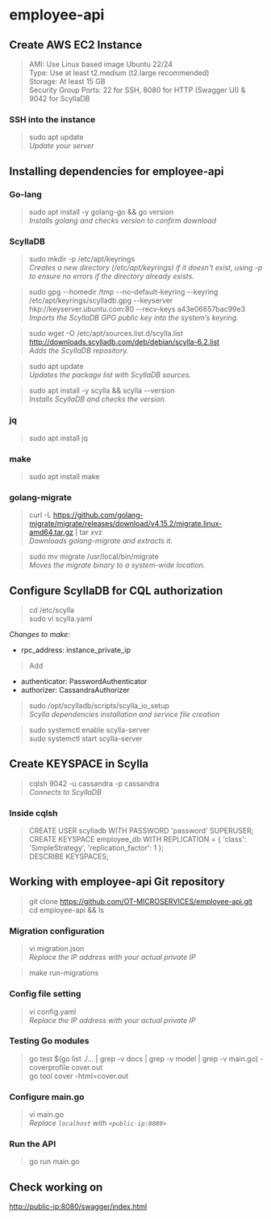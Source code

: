 # employee-api

## Create AWS EC2 Instance
> AMI: Use Linux based image Ubuntu 22/24  
> Type: Use at least t2.medium (t2.large recommended)  
> Storage: At least 15 GB  
> Security Group Ports: 22 for SSH, 8080 for HTTP (Swagger UI) & 9042 for ScyllaDB  

### SSH into the instance
> sudo apt update  
*Update your server*

## Installing dependencies for employee-api

### Go-lang
> sudo apt install -y golang-go && go version  
*Installs golang and checks version to confirm download*

### ScyllaDB
> sudo mkdir -p /etc/apt/keyrings  
*Creates a new directory (/etc/apt/keyrings) if it doesn't exist, using -p to ensure no errors if the directory already exists.*

> sudo gpg --homedir /tmp --no-default-keyring --keyring /etc/apt/keyrings/scylladb.gpg --keyserver hkp://keyserver.ubuntu.com:80 --recv-keys a43e06657bac99e3  
*Imports the ScyllaDB GPG public key into the system’s keyring.*

> sudo wget -O /etc/apt/sources.list.d/scylla.list http://downloads.scylladb.com/deb/debian/scylla-6.2.list  
*Adds the ScyllaDB repository.*

> sudo apt update  
*Updates the package list with ScyllaDB sources.*

> sudo apt install -y scylla && scylla --version  
*Installs ScyllaDB and checks the version.*

### jq
> sudo apt install jq

### make
> sudo apt install make

### golang-migrate
> curl -L https://github.com/golang-migrate/migrate/releases/download/v4.15.2/migrate.linux-amd64.tar.gz | tar xvz  
*Downloads golang-migrate and extracts it.*

> sudo mv migrate /usr/local/bin/migrate  
*Moves the migrate binary to a system-wide location.*

## Configure ScyllaDB for CQL authorization
> cd /etc/scylla  
> sudo vi scylla.yaml  

*Changes to make:*  
- rpc_address: instance_private_ip
> Add  
- authenticator: PasswordAuthenticator  
- authorizer: CassandraAuthorizer

> sudo /opt/scylladb/scripts/scylla_io_setup  
*Scylla dependencies installation and service file creation*

> sudo systemctl enable scylla-server  
> sudo systemctl start scylla-server

## Create KEYSPACE in Scylla
> cqlsh <instance-private-IP> 9042 -u cassandra -p cassandra  
*Connects to ScyllaDB*

### Inside cqlsh
> CREATE USER scylladb WITH PASSWORD 'password' SUPERUSER;  
> CREATE KEYSPACE employee_db WITH REPLICATION = { 'class': 'SimpleStrategy', 'replication_factor': 1 };  
> DESCRIBE KEYSPACES;

## Working with employee-api Git repository
> git clone https://github.com/OT-MICROSERVICES/employee-api.git  
> cd employee-api && ls

### Migration configuration
> vi migration.json  
*Replace the IP address with your actual private IP*

> make run-migrations

### Config file setting
> vi config.yaml  
*Replace the IP address with your actual private IP*

### Testing Go modules
> go test $(go list ./... | grep -v docs | grep -v model | grep -v main.go) -coverprofile cover.out  
> go tool cover -html=cover.out

### Configure main.go
> vi main.go  
*Replace `localhost` with `<public-ip:8080>`*

### Run the API
> go run main.go

## Check working on  
[http://public-ip:8080/swagger/index.html](http://public-ip:8080/swagger/index.html)
